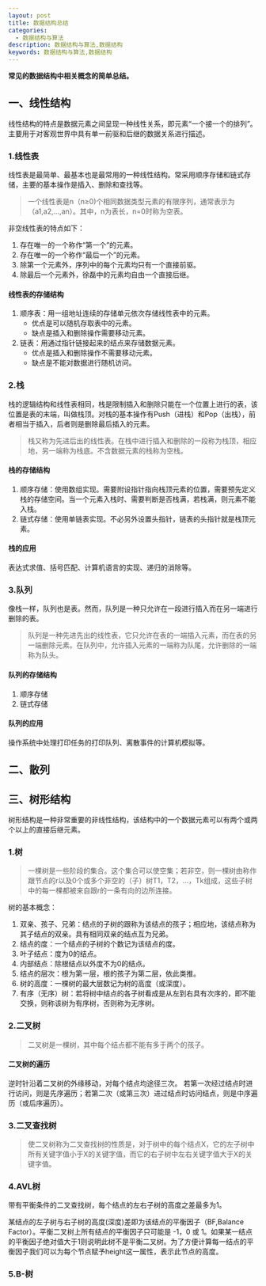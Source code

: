 ```yaml
---
layout: post
title: 数据结构总结
categories:
  - 数据结构与算法
description: 数据结构与算法,数据结构
keywords: 数据结构与算法,数据结构
---
```


**常见的数据结构中相关概念的简单总结。**

## 一、线性结构

线性结构的特点是数据元素之间呈现一种线性关系，即元素“一个接一个的排列”。主要用于对客观世界中具有单一前驱和后继的数据关系进行描述。

### 1.线性表

线性表是最简单、最基本也是最常用的一种线性结构。常采用顺序存储和链式存储，主要的基本操作是插入、删除和查找等。

> 一个线性表是n（n≥0)个相同数据类型元素的有限序列，通常表示为（a1,a2,...,an）。其中，n为表长，n=0时称为空表。

非空线性表的特点如下：
1. 存在唯一的一个称作“第一个”的元素。
2. 存在唯一的一个称作“最后一个”的元素。
3. 除第一个元素外，序列中的每个元素均只有一个直接前驱。
4. 除最后一个元素外，徐磊中的元素均自由一个直接后继。

#### 线性表的存储结构

1. 顺序表：用一组地址连续的存储单元依次存储线性表中的元素。
    - 优点是可以随机存取表中的元素。
    - 缺点是插入和删除操作需要移动元素。
2. 链表：用通过指针链接起来的结点来存储数据元素。
    - 优点是插入和删除操作不需要移动元素。
    - 缺点是不能对数据进行随机访问。
    
    
### 2.栈

栈的逻辑结构和线性表相同，栈是限制插入和删除只能在一个位置上进行的表，该位置是表的末端，叫做栈顶。对栈的基本操作有Push（进栈）和Pop（出栈），前者相当于插入，后者则是删除最后插入的元素。

> 栈又称为先进后出的线性表。在栈中进行插入和删除的一段称为栈顶，相应地，另一端称为栈底。不含数据元素的栈称为空栈。

#### 栈的存储结构

1. 顺序存储：使用数组实现。需要附设指针指向栈顶元素的位置，需要预先定义栈的存储空间。当一个元素入栈时、需要判断是否栈满，若栈满，则元素不能入栈。
2. 链式存储：使用单链表实现。不必另外设置头指针，链表的头指针就是栈顶元素。

#### 栈的应用

表达式求值、括号匹配、计算机语言的实现、递归的消除等。


### 3.队列

像栈一样，队列也是表。然而，队列是一种只允许在一段进行插入而在另一端进行删除的表。

> 队列是一种先进先出的线性表，它只允许在表的一端插入元素，而在表的另一端删除元素。在队列中，允许插入元素的一端称为队尾，允许删除的一端称为队头。

#### 队列的存储结构

1. 顺序存储
2. 链式存储

#### 队列的应用

操作系统中处理打印任务的打印队列、离散事件的计算机模拟等。

## 二、散列

## 三、树形结构

树形结构是一种非常重要的非线性结构，该结构中的一个数据元素可以有两个或两个以上的直接后继元素。

### 1.树

> 一棵树是一些阶段的集合。这个集合可以使空集；若非空，则一棵树由称作跟节点的r以及0个或多个非空的（子）树T1，T2，...，Tk组成，这些子树中的每一棵都被来自跟r的一条有向的边所连接。

树的基本概念：
1. 双亲、孩子、兄弟：结点的子树的跟称为该结点的孩子；相应地，该结点称为其子结点的双亲。具有相同双亲的结点互为兄弟。
2. 结点的度：一个结点的子树的个数记为该结点的度。
3. 叶子结点：度为0的结点。
4. 内部结点：除根结点以外度不为0的结点。
5. 结点的层次：根为第一层，根的孩子为第二层，依此类推。
6. 树的高度：一棵树的最大层数记为树的高度（或深度）。
7. 有序（无序）树：若将树中结点的各子树看成是从左到右具有次序的，即不能交换，则称该树为有序树，否则称为无序树。

### 2.二叉树

> 二叉树是一棵树，其中每个结点都不能有多于两个的孩子。

#### 二叉树的遍历

逆时针沿着二叉树的外缘移动，对每个结点均途径三次。
若第一次经过结点时进行访问，则是先序遍历；若第二次（或第三次）进过结点时访问结点，则是中序遍历（或后序遍历）。

### 3.二叉查找树

> 使二叉树称为二叉查找树的性质是，对于树中的每个结点X，它的左子树中所有关键字值小于X的关键字值，而它的右子树中左右关键字值大于X的关键字值。

### 4.AVL树

带有平衡条件的二叉查找树，每个结点的左右子树的高度之差最多为1。

某结点的左子树与右子树的高度(深度)差即为该结点的平衡因子（BF,Balance Factor）。平衡二叉树上所有结点的平衡因子只可能是 -1，0 或 1。如果某一结点的平衡因子绝对值大于1则说明此树不是平衡二叉树。为了方便计算每一结点的平衡因子我们可以为每个节点赋予height这一属性，表示此节点的高度。

### 5.B-树



